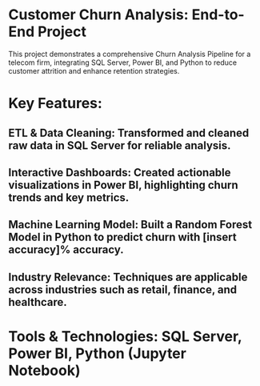 # Customer Churn Analysis: End-to-End Project
This project demonstrates a comprehensive Churn Analysis Pipeline for a telecom firm, integrating SQL Server, Power BI, and Python to reduce customer attrition and enhance retention strategies.

# Key Features:

## ETL & Data Cleaning: Transformed and cleaned raw data in SQL Server for reliable analysis.
## Interactive Dashboards: Created actionable visualizations in Power BI, highlighting churn trends and key metrics.
## Machine Learning Model: Built a Random Forest Model in Python to predict churn with [insert accuracy]% accuracy.
## Industry Relevance: Techniques are applicable across industries such as retail, finance, and healthcare.

# Tools & Technologies: SQL Server, Power BI, Python (Jupyter Notebook)
